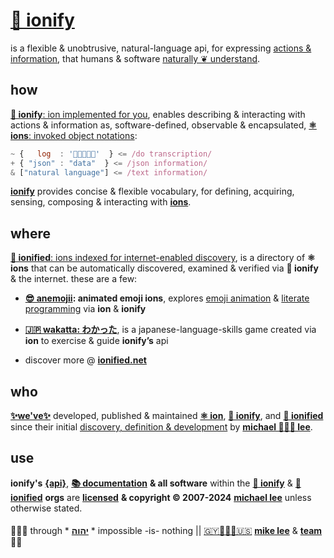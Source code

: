 # [🧬 ionify](https://ionify.net/)

is a flexible & unobtrusive, natural-language api,
for expressing [actions & information](//talk.ionify.net),
that humans & software [naturally ❦ understand](VISION.md#vision).

## how

[**🧬 ionify**: ion implemented for you][why], enables describing & interacting
with actions & information as, software-defined, observable & encapsulated,
[**⚛︎ ions**: invoked object notations][⚛️]:

```javascript
~ {   log  : '👋🏾👨🏾‍💻'  } <= /do transcription/
+ { "json" : "data"  } <= /json information/
& ["natural language"] <= /text information/
```

[**ionify**][why] provides concise & flexible vocabulary,
for defining, acquiring, sensing, composing & interacting with
[**ions**][⚛️].

## where

[**🎁 ionified**: ions indexed for internet-enabled discovery][🎁],
is a directory of **⚛️ ions** that can be automatically discovered, examined &
verified via **🧬 ionify** & the internet. these are a few:

+ **[😎 anemojii](https://anemojii.iskitz.net/): animated emoji ions**,
  explores
  [emoji animation](https://glitch.com/edit/#!/anemojii?path=emoji.js%3A1%3A0) &
  [literate programming](https://glitch.com/edit/#!/anemojii?path=index.re.js%3A1%3A0)
  via **ion** & **ionify**

+ **[🇯🇵 wakatta: わかった](https://wakatta.iskitz.net/)**,
  is a japanese-language-skills game created via **ion** to
  exercise & guide **ionify’s** api

+ discover more @ [**ionified.net**][🎁]

## who

[**✨we've✨**](https://team.ionify.net/)
developed, published & maintained [**⚛︎ ion**][⚛️], [**🧬 ionify**][why], and
[**🎁 ionified**][🎁] since their initial
[discovery, definition & development](https://origin.ionify.net/)
by [**michael 👨🏾‍💻 lee**][🇬🇾👨🏾‍💻🇺🇸].

## use

**ionify's**
[**{api}**][🧬], [**📚 documentation**][📚] **& all software** within the
[**🧬 ionify**](https://github.com/ionify/) &
[**🎁 ionified**](https://github.com/ionified/)
**orgs** are
[**licensed**][🙇🏾‍♂️ יהוה 🤲🏾]
**& copyright &copy; 2007-2024** [**michael lee**][🇬🇾👨🏾‍💻🇺🇸] unless otherwise stated.

####

🙇🏾‍♂️ through * [**יהוה**][🙇🏾‍♂️ יהוה 🤲🏾] * impossible -is- nothing ||
[🇬🇾👨🏾‍💻🇺🇸](https://en.wikipedia.org/wiki/Guyana)
[**mike lee**][🇬🇾👨🏾‍💻🇺🇸] &
[**team**](https://team.ionify.net/)
🤲🏾

[🙇🏾‍♂️ יהוה 🤲🏾]: https://deal.ionify.net/
[🇬🇾👨🏾‍💻🇺🇸]: https://mike.ionify.net/
[why]:  https://why.ionify.net/
[📚]:   https://github.com/ionify/about
[⚛️]:   ./ions/ion.md#ion
[🧬]:   https://github.com/ionify/ionify
[🎁]:   https://ionified.net/
